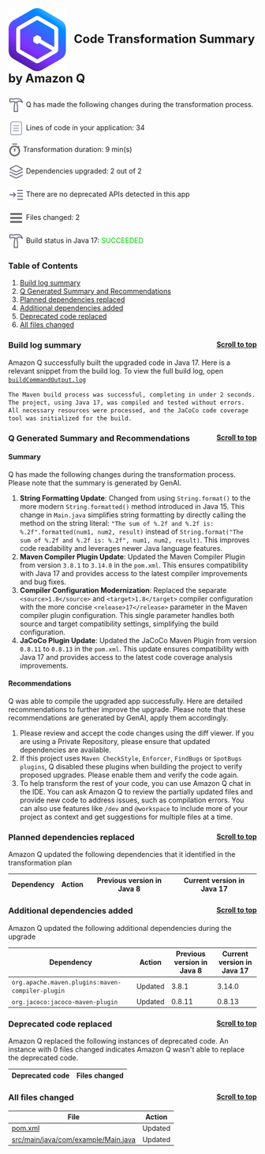 <a id="top"></a>

<p style="font-size: 24px;"><img src="./qct-icons/transform-logo.svg" style="margin-right: 15px; vertical-align: middle;"></img><b>Code Transformation Summary by Amazon Q </b></p>
<p><img src="./qct-icons/transform-build-dark.svg" style="margin-bottom: 1px; vertical-align: middle;"></img> Q has made the following changes during the transformation process. <p>
<p><img src="./qct-icons/transform-variables-dark.svg" style="margin-bottom: 1px; vertical-align: middle;"></img> Lines of code in your application: 34 <p>
<p><img src="./qct-icons/transform-clock-dark.svg" style="margin-bottom: 1px; vertical-align: middle;"></img> Transformation duration: 9 min(s) <p>
<p><img src="./qct-icons/transform-dependencies-dark.svg" style="margin-bottom: 1px; vertical-align: middle;"></img> Dependencies upgraded: 2 out of 2 <p>
<p><img src="./qct-icons/transform-smartStepInto-dark.svg" style="margin-bottom: 1px; vertical-align: middle;"></img> There are no deprecated APIs detected in this app <p>
<p><img src="./qct-icons/transform-listFiles-dark.svg" style="margin-bottom: 1px; vertical-align: middle;"></img> Files changed: 2 <p>
<p><img src="./qct-icons/transform-build-dark.svg" style="margin-bottom: 1px; vertical-align: middle;"></img> Build status in Java 17: <span style="color: #00CC00">SUCCEEDED</span> <p>

### Table of Contents

1. <a href="#build-log-summary">Build log summary</a> 
1. <a href="#q-generated-summary-and-recommendations">Q Generated Summary and Recommendations</a> 
1. <a href="#planned-dependencies-replaced">Planned dependencies replaced</a> 
1. <a href="#additional-dependencies-added">Additional dependencies added</a> 
1. <a href="#deprecated-code-replaced">Deprecated code replaced</a> 
1. <a href="#all-files-changed">All files changed</a> 


### Build log summary <a style="float:right; font-size: 14px;" href="#top">Scroll to top</a><a id="build-log-summary"></a>

Amazon Q successfully built the upgraded code in Java 17. Here is a relevant snippet from the build log. To view the full build log, open [`buildCommandOutput.log`](./buildCommandOutput.log)

```
The Maven build process was successful, completing in under 2 seconds. The project, using Java 17, was compiled and tested without errors. All necessary resources were processed, and the JaCoCo code coverage tool was initialized for the build.
```


### Q Generated Summary and Recommendations <a style="float:right; font-size: 14px;" href="#top">Scroll to top</a><a id="q-generated-summary-and-recommendations"></a>


 #### Summary
 Q has made the following changes during the transformation process. Please note that the summary is generated by GenAI.
1. **String Formatting Update**: Changed from using `String.format()` to the more modern `String.formatted()` method introduced in Java 15. This change in `Main.java` simplifies string formatting by directly calling the method on the string literal: `"The sum of %.2f and %.2f is: %.2f".formatted(num1, num2, result)` instead of `String.format("The sum of %.2f and %.2f is: %.2f", num1, num2, result)`. This improves code readability and leverages newer Java language features.
2. **Maven Compiler Plugin Update**: Updated the Maven Compiler Plugin from version `3.8.1` to `3.14.0` in the `pom.xml`. This ensures compatibility with Java 17 and provides access to the latest compiler improvements and bug fixes.
3. **Compiler Configuration Modernization**: Replaced the separate `<source>1.8</source>` and `<target>1.8</target>` compiler configuration with the more concise `<release>17</release>` parameter in the Maven compiler plugin configuration. This single parameter handles both source and target compatibility settings, simplifying the build configuration.
4. **JaCoCo Plugin Update**: Updated the JaCoCo Maven Plugin from version `0.8.11` to `0.8.13` in the `pom.xml`. This update ensures compatibility with Java 17 and provides access to the latest code coverage analysis improvements.

 #### Recommendations
 Q was able to compile the upgraded app successfully. Here are detailed recommendations to further improve the upgrade. Please note that these recommendations are generated by GenAI, apply them accordingly.


1. Please review and accept the code changes using the diff viewer. If you are using a Private Repository, please ensure that updated dependencies are available.
2. If this project uses `Maven CheckStyle`, `Enforcer`, `FindBugs` or `SpotBugs plugins`, Q disabled these plugins when building the project to verify proposed upgrades. Please enable them and verify the code again.
3. To help transform the rest of your code, you can use Amazon Q chat in the IDE. You can ask Amazon Q to review the partially updated files and provide new code to address issues, such as compilation errors. You can also use features like `/dev` and `@workspace` to include more of your project as context and get suggestions for multiple files at a time.



### Planned dependencies replaced <a style="float:right; font-size: 14px;" href="#top">Scroll to top</a><a id="planned-dependencies-replaced"></a>

Amazon Q updated the following dependencies that it identified in the transformation plan

| Dependency | Action | Previous version in Java 8 | Current version in Java 17 |
|--------------|--------|--------|--------|


### Additional dependencies added <a style="float:right; font-size: 14px;" href="#top">Scroll to top</a><a id="additional-dependencies-added"></a>

Amazon Q updated the following additional dependencies during the upgrade

| Dependency | Action | Previous version in Java 8 | Current version in Java 17 |
|--------------|--------|--------|--------|
| `org.apache.maven.plugins:maven-compiler-plugin` | Updated | 3.8.1 | 3.14.0 |
| `org.jacoco:jacoco-maven-plugin` | Updated | 0.8.11 | 0.8.13 |

### Deprecated code replaced <a style="float:right; font-size: 14px;" href="#top">Scroll to top</a><a id="deprecated-code-replaced"></a>

Amazon Q replaced the following instances of deprecated code. An instance with 0 files
changed indicates Amazon Q wasn't able to replace the deprecated code.

| Deprecated code | Files changed |
|----------------|----------------|


### All files changed <a style="float:right; font-size: 14px;" href="#top">Scroll to top</a><a id="all-files-changed"></a>

| File | Action |
|----------------|--------|
| [pom.xml](../pom.xml) | Updated |
| [src/main/java/com/example/Main.java](../src/main/java/com/example/Main.java) | Updated |